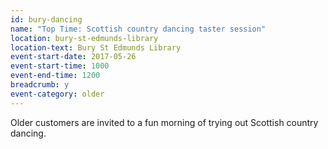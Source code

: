 ```yaml
---
id: bury-dancing
name: "Top Time: Scottish country dancing taster session"
location: bury-st-edmunds-library
location-text: Bury St Edmunds Library
event-start-date: 2017-05-26
event-start-time: 1000
event-end-time: 1200
breadcrumb: y
event-category: older
---
```


Older customers are invited to a fun morning of trying out Scottish country dancing.
